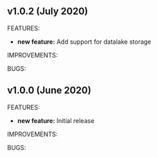## v1.0.2 (July 2020)

FEATURES: 
* **new feature:**  Add support for datalake storage

IMPROVEMENTS:

BUGS:

## v1.0.0 (June 2020)

FEATURES: 
* **new feature:**  Initial release

IMPROVEMENTS:

BUGS:
